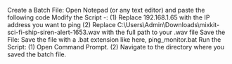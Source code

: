 Create a Batch File: Open Notepad (or any text editor) and paste the following code
Modify the Script -:
                    (1) Replace 192.168.1.65 with the IP address you want to ping
                    (2) Replace C:\Users\Admin\Downloads\mixkit-sci-fi-ship-siren-alert-1653.wav with the full path to your .wav file
Save the File: Save the file with a .bat extension like here, ping_monitor.bat
Run the Script:
                (1) Open Command Prompt.
                (2) Navigate to the directory where you saved the batch file.
